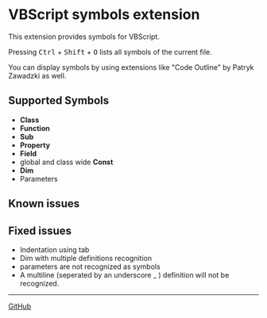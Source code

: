 # VBScript symbols extension

This extension provides symbols for VBScript.

Pressing <kbd>Ctrl</kbd> + <kbd>Shift</kbd> + <kbd>O</kbd> lists all symbols of the current file.

You can display symbols by using extensions like "Code Outline" by Patryk Zawadzki as well.

## Supported Symbols

- __Class__
- __Function__
- __Sub__
- __Property__
- __Field__
- global and class wide __Const__
- __Dim__
- Parameters

## Known issues

## Fixed issues

- Indentation using tab
- Dim with multiple definitions recognition
- parameters are not recognized as symbols
- A multiline (seperated by an underscore _ ) definition will not be recognized.

---

[GitHub](https://github.com/Luncher91/VBScript-vscode)
